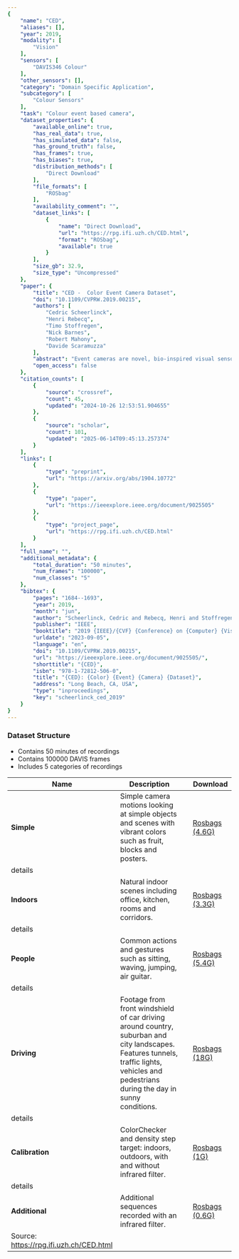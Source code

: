 ```yaml
---
{
    "name": "CED",
    "aliases": [],
    "year": 2019,
    "modality": [
        "Vision"
    ],
    "sensors": [
        "DAVIS346 Colour"
    ],
    "other_sensors": [],
    "category": "Domain Specific Application",
    "subcategory": [
        "Colour Sensors"
    ],
    "task": "Colour event based camera",
    "dataset_properties": {
        "available_online": true,
        "has_real_data": true,
        "has_simulated_data": false,
        "has_ground_truth": false,
        "has_frames": true,
        "has_biases": true,
        "distribution_methods": [
            "Direct Download"
        ],
        "file_formats": [
            "ROSbag"
        ],
        "availability_comment": "",
        "dataset_links": [
            {
                "name": "Direct Download",
                "url": "https://rpg.ifi.uzh.ch/CED.html",
                "format": "ROSbag",
                "available": true
            }
        ],
        "size_gb": 32.9,
        "size_type": "Uncompressed"
    },
    "paper": {
        "title": "CED -  Color Event Camera Dataset",
        "doi": "10.1109/CVPRW.2019.00215",
        "authors": [
            "Cedric Scheerlinck",
            "Henri Rebecq",
            "Timo Stoffregen",
            "Nick Barnes",
            "Robert Mahony",
            "Davide Scaramuzza"
        ],
        "abstract": "Event cameras are novel, bio-inspired visual sensors, whose pixels output asynchronous and independent timestamped spikes at local intensity changes, called \u2018events\u2019. Event cameras offer advantages over conventional framebased cameras in terms of latency, high dynamic range (HDR) and temporal resolution. Until recently, event cameras have been limited to outputting events in the intensity channel, however, recent advances have resulted in the development of color event cameras, such as the ColorDAVIS346. In this work, we present and release the \ufb01rst Color Event Camera Dataset (CED), containing 50 minutes of footage with both color frames and events. CED features a wide variety of indoor and outdoor scenes, which we hope will help drive forward event-based vision research. We also present an extension of the event camera simulator ESIM [1] that enables simulation of color events. Finally, we present an evaluation of three state-of-the-art image reconstruction methods that can be used to convert the ColorDAVIS346 into a continuous-time, HDR, color video camera to visualise the event stream, and for use in downstream vision applications.",
        "open_access": false
    },
    "citation_counts": [
        {
            "source": "crossref",
            "count": 45,
            "updated": "2024-10-26 12:53:51.904655"
        },
        {
            "source": "scholar",
            "count": 101,
            "updated": "2025-06-14T09:45:13.257374"
        }
    ],
    "links": [
        {
            "type": "preprint",
            "url": "https://arxiv.org/abs/1904.10772"
        },
        {
            "type": "paper",
            "url": "https://ieeexplore.ieee.org/document/9025505"
        },
        {
            "type": "project_page",
            "url": "https://rpg.ifi.uzh.ch/CED.html"
        }
    ],
    "full_name": "",
    "additional_metadata": {
        "total_duration": "50 minutes",
        "num_frames": "100000",
        "num_classes": "5"
    },
    "bibtex": {
        "pages": "1684--1693",
        "year": 2019,
        "month": "jun",
        "author": "Scheerlinck, Cedric and Rebecq, Henri and Stoffregen, Timo and Barnes, Nick and Mahony, Robert and Scaramuzza, Davide",
        "publisher": "IEEE",
        "booktitle": "2019 {IEEE}/{CVF} {Conference} on {Computer} {Vision} and {Pattern} {Recognition} {Workshops} ({CVPRW})",
        "urldate": "2023-09-05",
        "language": "en",
        "doi": "10.1109/CVPRW.2019.00215",
        "url": "https://ieeexplore.ieee.org/document/9025505/",
        "shorttitle": "{CED}",
        "isbn": "978-1-72812-506-0",
        "title": "{CED}: {Color} {Event} {Camera} {Dataset}",
        "address": "Long Beach, CA, USA",
        "type": "inproceedings",
        "key": "scheerlinck_ced_2019"
    }
}
---
```


### Dataset Structure

- Contains 50 minutes of recordings
- Contains 100000 DAVIS frames
- Includes 5 categories of recordings

| **Name**                                | **Description**                                                                                                                                                                           |     | **Download**                                                                       |
| --------------------------------------- | ----------------------------------------------------------------------------------------------------------------------------------------------------------------------------------------- | --- | ---------------------------------------------------------------------------------- |
| **Simple**                              | Simple camera motions looking at simple objects and scenes with vibrant colors such as fruit, blocks and posters.                                                                         |     | [Rosbags (4.6G)](https://rpg.ifi.uzh.ch/datasets/CED/CED_simple.zip)               |
| details                                 |                                                                                                                                                                                           |     |                                                                                    |
| **Indoors**                             | Natural indoor scenes including office, kitchen, rooms and corridors.                                                                                                                     |     | [Rosbags (3.3G)](https://rpg.ifi.uzh.ch/datasets/CED/CED_indoors.zip)              |
| details                                 |                                                                                                                                                                                           |     |                                                                                    |
| **People**                              | Common actions and gestures such as sitting, waving, jumping, air guitar.                                                                                                                 |     | [Rosbags (5.4G)](https://rpg.ifi.uzh.ch/datasets/CED/CED_people.zip)               |
| details                                 |                                                                                                                                                                                           |     |                                                                                    |
| **Driving**                             | Footage from front windshield of car driving around country, suburban and city landscapes. Features tunnels, traffic lights, vehicles and pedestrians during the day in sunny conditions. |     | [Rosbags (18G)](https://rpg.ifi.uzh.ch/datasets/CED/CED_driving.zip)               |
| details                                 |                                                                                                                                                                                           |     |                                                                                    |
| **Calibration**                         | ColorChecker and density step target: indoors, outdoors, with and without infrared filter.                                                                                                |     | [Rosbags (1G)](https://rpg.ifi.uzh.ch/datasets/CED/CED_calibration.zip)            |
| details                                 |                                                                                                                                                                                           |     |                                                                                    |
| **Additional**                          | Additional sequences recorded with an infrared filter.                                                                                                                                    |     | [Rosbags (0.6G)](https://rpg.ifi.uzh.ch/datasets/CED/CED_additional_IR_filter.zip) |
| Source: https://rpg.ifi.uzh.ch/CED.html |                                                                                                                                                                                           |     |                                                                                    |
